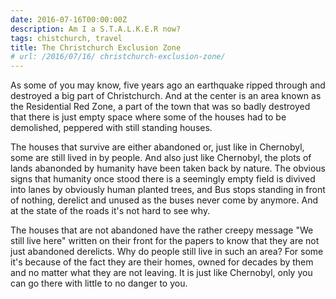 ```yaml
---
date: 2016-07-16T00:00:00Z
description: Am I a S.T.A.L.K.E.R now?
tags: chistchurch, travel
title: The Christchurch Exclusion Zone
# url: /2016/07/16/ christchurch-exclusion-zone/
---
```


As some of you may know, five years ago an earthquake ripped through and destroyed a big part of Christchurch. And at the center is an area known as the Residential Red Zone, a part of the town that was so badly destroyed that there is just empty space where some of the houses had to be demolished, peppered with still standing houses. 

The houses that survive are either abandoned or, just like in Chernobyl, some are still lived in by people. And also just like Chernobyl, the plots of lands abanonded by humanity have been taken back by nature. The obvious signs that humanity once stood there is a seemingly empty field is divived into lanes by obviously human planted trees, and Bus stops standing in front of nothing, derelict and unused as the buses never come by anymore. And at the state of the roads it's not hard to see why. 

The houses that are not abandoned have the rather creepy message "We still live here" written on their front for the papers to know that they are not just abandoned derelicts. Why do people still live in such an area? For some it's because of the fact they are their homes, owned for decades by them and no matter what they are not leaving. It is just like Chernobyl, only you can go there with little to no danger to you.
